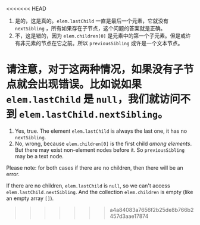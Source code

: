 <<<<<<< HEAD
1. 是的，这是真的。`elem.lastChild` 一直是最后一个元素，它就没有 `nextSibling` ，所有如果存在子节点，这个问题的答案就是正确。
2. 不，这是错的，因为  `elem.children[0]` 是元素中的第一个子元素。但是或许有非元素的节点在它之前。所以 `previousSibling` 或许是一个文本节点。

请注意，对于这两种情况，如果没有子节点就会出现错误。比如说如果 `elem.lastChild` 是 `null`，我们就访问不到 `elem.lastChild.nextSibling`。
=======
1. Yes, true. The element `elem.lastChild` is always the last one, it has no `nextSibling`.
2. No, wrong, because `elem.children[0]` is the first child *among elements*. But there may exist non-element nodes before it. So `previousSibling` may be a text node.

Please note: for both cases if there are no children, then there will be an error.

If there are no children, `elem.lastChild` is `null`, so we can't access `elem.lastChild.nextSibling`. And the collection `elem.children` is empty (like an empty array `[]`).
>>>>>>> a4a84083a7656f2b25de8b766b2457d3aae17874
